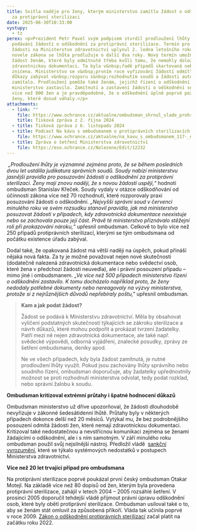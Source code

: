 ```yaml
---
title: Svitla naděje pro ženy, kterým ministerstvo zamítlo žádost o odškodnění
  za protiprávní sterilizaci
date: 2025-06-30T10:33:00
vystupy:
  - tz
perex: <p>Prezident Petr Pavel svým podpisem stvrdil prodloužení lhůty pro
  podávání žádostí o odškodnění za protiprávní sterilizace. Termín pro doručení
  žádosti na Ministerstvo zdravotnictví uplynul 2. ledna letošního roku. Díky
  novele zákona se lhůta prodlužuje o další dva roky. Nový termín umožní podat
  žádost ženám, které byly odmítnuté třeba kvůli tomu, že nemohly doložit
  zdravotnickou dokumentaci. Ta byla v&nbsp;řadě případů skartovaná nebo
  zničena. Ministerstvo se v&nbsp;prvním roce vyřizování žádostí odmítlo jinými
  důkazy zabývat v&nbsp;rozporu s&nbsp;rozhodnutím soudů a žádosti automaticky
  zamítalo. Prodloužení pomůže také ženám, jejichž řízení o odškodnění
  ministerstvo zastavilo. Zamítnutí a zastavení žádosti o odškodnění se týká
  více než 800 žen a je pravděpodobné, že o odškodnění úplně poprvé požádají
  ženy, které dosud váhaly.</p>
attachments:
  - link: ""
    file: https://www.ochrance.cz/aktualne/ombudsman_shrnul_vlade_prohresky_ministerstva_zdravotnictvi_pri_odskodnovani_za_protipravni_sterilizace_extremni_prutahy_spatne_hodnoceni_dukazu_rozhodovani_v_rozporu_s_nazorem_soudu_i_ignorovani_obsahu_opakovanych_zadosti/
    title: Tisková zpráva z 2. října 2024
  - title: Tisková zpráva z 6. listopadu 2024
  - title: Podcast Na kávu s ombudsmanem o protiprávních sterilizacích
    file: https://www.ochrance.cz/aktualne/na_kavu_s_ombudsmanem_117-_dil_silny_pribeh_se_skryva_za_kazdou_zenou_u_ktere_byla_provedena_protipravni_sterilizace/
  - title: Zpráva o šetření Ministerstva zdravotnictví
    file: https://eso.ochrance.cz/Nalezene/Edit/12232
---
```

<p>
<i>&nbsp;„Prodloužení lhůty je významné zejména proto, že se během posledních dvou let ustálila judikatura správních soudů. Soudy nabízí ministerstvu jasnější pravidla pro posuzování žádostí o odškodnění za protiprávní sterilizaci. Ženy mají znovu naději, že s&nbsp;novou žádostí uspějí,“ </i>hodnotí ombudsman Stanislav Křeček. Soudy vydaly v&nbsp;otázce odškodňování od účinnosti zákona více než 70 rozhodnutí, které rozporovaly praxi posuzování žádostí o odškodnění.
<i> „Nejvyšší správní soud v&nbsp;červenci minulého roku ve svém rozsudku stanovil pravidla, jak má ministerstvo posuzovat žádosti v&nbsp;případech, kdy zdravotnická dokumentace neexistuje nebo se zachovala pouze její část. Právě té ministerstvo přiznávalo stěžejní roli při prokazování nároku,“ </i>upřesnil ombudsman. Celkově to bylo více než 250 případů protiprávních sterilizací, kterými se tým ombudsmana od počátku existence úřadu zabýval.&nbsp;</p>
<p>Dodal také, že opakovaná žádost má větší naději na úspěch, pokud přináší nějaká nová fakta. Za ty je možné považovat nejen nové skutečnosti (dodatečně nalezená zdravotnická dokumentace nebo svědectví osob, které žena v předchozí žádosti neuvedla), ale i právní posouzení případu – mimo jiné i ombudsmanem. 
<i>„Ve více než 500 případech ministerstvo řízení o odškodnění zastavilo. K&nbsp;tomu docházelo například proto, že ženy nedodaly potřebné dokumenty nebo nereagovaly na výzvy ministerstva, protože si z&nbsp;nejrůznějších důvodů nepřebíraly poštu,"</i> upřesnil ombudsman.&nbsp;</p>
<blockquote>
<p>
<strong>Kam a jak podat žádost?</strong></p>
<p>Žádost&nbsp;se podává k&nbsp;Ministerstvu zdravotnictví. Měla by obsahovat vylíčení podstatných skutečností týkajících se zákroku sterilizace a návrh důkazů, které mohou podpořit a prokázat tvrzení žadatelky. Patří mezi ně nejen zdravotnická dokumentace, ale také např. svědecké výpovědi, odborná vyjádření, znalecké posudky, zprávy ze šetření ombudsmana, deníky apod.</p>
<p>Ne ve všech případech, kdy byla žádost zamítnutá, je nutné prodloužení lhůty využít. Pokud jsou zachovány lhůty správního nebo soudního řízení, ombudsman doporučuje, aby žadatelky upřednostnily možnost se proti rozhodnutí ministerstva odvolat, tedy podat rozklad, nebo správní žalobu k&nbsp;soudu.</p></blockquote>
<p>
<strong>Ombudsman kritizoval extrémní průtahy i špatné hodnocení důkazů</strong></p>
<p>Ombudsman ministerstvo už dříve upozorňoval, že žádosti dlouhodobě nevyřizuje v zákonné šedesátidenní lhůtě. Průtahy byly v některých případech dokonce delší než 20 měsíců. Vytýkal mu, že bez podrobnějšího posouzení odmítá žádosti žen, které nemají zdravotnickou dokumentaci. Kritizoval také nedostatečnou a nevstřícnou komunikaci zejména se ženami žádajícími o odškodnění, ale i s ním samotným. V září minulého roku ombudsman použil svůj nejsilnější nástroj. Předložil vládě&nbsp;
<a href="https://eso.ochrance.cz/Nalezene/Edit/13234">sankční vyrozumění</a>, které se týkalo systémových nedostatků v postupech Ministerstva zdravotnictví.&nbsp;</p>
<p>
<strong>Více než 20 let trvající případ pro ombudsmana</strong></p>
<p>Na protiprávní sterilizace poprvé poukázal první český ombudsman Otakar Motejl. Na základě více než 80 dopisů od žen, kterým byla provedena protiprávní sterilizace, zahájil v letech 2004 – 2005 rozsáhlé šetření. V prosinci 2005 doporučil tehdejší vládě přijmout právní úpravu odškodnění osob, které byly obětí protiprávní sterilizace. Ombudsman usiloval také o to, aby se ženám stát omluvil za způsobená příkoří. Vláda tak učinila poprvé v&nbsp;roce 2009. 
<a href="https://www.zakonyprolidi.cz/cs/2021-297">Zákon o odškodnění protiprávních sterilizací</a> začal platit na začátku roku 2022.&nbsp;
<i>&nbsp;</i></p>
